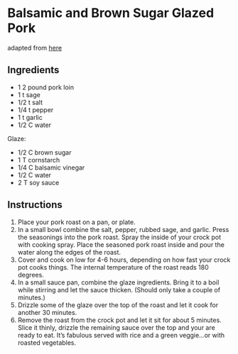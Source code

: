 # Balsamic and Brown Sugar Glazed Pork

adapted from [here](http://jamiecooksitup.net/2011/11/balsamic-brown-sugar-glazed-pork-roast/)

## Ingredients

- 1 2 pound pork loin
- 1 t sage
- 1/2 t salt
- 1/4 t pepper
- 1 t garlic
- 1/2 C water

Glaze:

- 1/2 C brown sugar
- 1 T cornstarch
- 1/4 C balsamic vinegar
- 1/2 C water
- 2 T soy sauce
 

## Instructions

1. Place your pork roast on a pan, or plate. 
2. In a small bowl combine the salt, pepper, rubbed sage, and garlic. Press the seasonings into the pork roast. Spray the inside of your crock pot with cooking spray. Place the seasoned pork roast inside and pour the water along the edges of the roast. 
3. Cover and cook on low for 4-6 hours, depending on how fast your crock pot cooks things. The internal temperature of the roast reads 180 degrees.
4. In a small sauce pan, combine the glaze ingredients. Bring it to a boil while stirring and let the sauce thicken. (Should only take a couple of minutes.)
5. Drizzle some of the glaze over the top of the roast and let it cook for another 30 minutes. 
6. Remove the roast from the crock pot and let it sit for about 5 minutes. Slice it thinly, drizzle the remaining sauce over the top and your are ready to eat. It’s fabulous served with rice and a green veggie…or with roasted vegetables.
